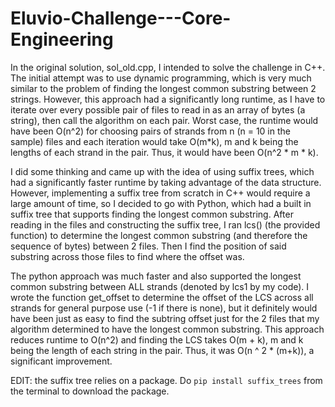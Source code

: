 # Eluvio-Challenge---Core-Engineering

In the original solution, sol_old.cpp, I intended to solve the challenge in C++. The initial attempt was to use dynamic programming, which is very much similar to the
problem of finding the longest common substring between 2 strings. However, this approach had a significantly long runtime, as I have to iterate over every possible
pair of files to read in as an array of bytes (a string), then call the algorithm on each pair. Worst case, the runtime would have been O(n^2) for choosing pairs of strands
from n (n = 10 in the sample) files and each iteration would take O(m*k), m and k being the lengths of each strand in the pair. Thus, it would have been O(n^2 * m * k).

I did some thinking and came up with the idea of using suffix trees, which had a significantly faster runtime by taking advantage of the data structure. However, implementing
a suffix tree from scratch in C++ would require a large amount of time, so I decided to go with Python, which had a built in suffix tree that supports finding the longest
common substring. After reading in the files and constructing the suffix tree, I ran lcs() (the provided function) to determine the longest common substring (and therefore the
sequence of bytes) between 2 files. Then I find the position of said substring across those files to find where the offset was.

The python approach was much faster and also supported the longest common substring between ALL strands (denoted by lcs1 by my code). I wrote the function get_offset to determine
the offset of the LCS across all strands for general purpose use (-1 if there is none), but it definitely would have been just as easy to find the subtring offset just for the 2 
files that my algorithm determined to have the longest common substring. This approach reduces runtime to O(n^2) and finding the LCS takes O(m + k), m and k being the length
of each string in the pair. Thus, it was O(n ^ 2 * (m+k)), a significant improvement.

EDIT: the suffix tree relies on a package. Do ```pip install suffix_trees``` from the terminal to download the package.
